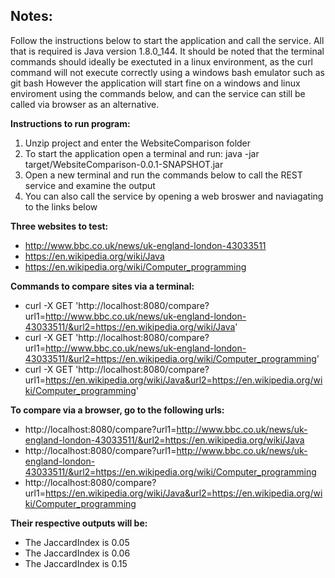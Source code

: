 ## Notes:
Follow the instructions below to start the application and call the service. All that is required is Java version 1.8.0_144.
It should be noted that the terminal commands should ideally be exectuted in a linux environment, as the curl command will not execute correctly using a windows bash emulator such as git bash
However the application will start fine on a windows and linux enviroment using the commands below, and can the service can still be called via browser as an alternative.


**Instructions to run program:**
1. Unzip project and enter the WebsiteComparison folder
2. To start the application open a terminal and run: java -jar target/WebsiteComparison-0.0.1-SNAPSHOT.jar 
3. Open a new terminal and run the commands below to call the REST service and examine the output
4. You can also call the service by opening a web broswer and naviagating to the links below


**Three websites to test:**

- http://www.bbc.co.uk/news/uk-england-london-43033511
- https://en.wikipedia.org/wiki/Java
- https://en.wikipedia.org/wiki/Computer_programming

**Commands to compare sites via a terminal:**

- curl -X GET 'http://localhost:8080/compare?url1=http://www.bbc.co.uk/news/uk-england-london-43033511/&url2=https://en.wikipedia.org/wiki/Java'
- curl -X GET 'http://localhost:8080/compare?url1=http://www.bbc.co.uk/news/uk-england-london-43033511/&url2=https://en.wikipedia.org/wiki/Computer_programming'
- curl -X GET 'http://localhost:8080/compare?url1=https://en.wikipedia.org/wiki/Java&url2=https://en.wikipedia.org/wiki/Computer_programming'

**To compare via a browser, go to the following urls:**

- http://localhost:8080/compare?url1=http://www.bbc.co.uk/news/uk-england-london-43033511/&url2=https://en.wikipedia.org/wiki/Java
- http://localhost:8080/compare?url1=http://www.bbc.co.uk/news/uk-england-london-43033511/&url2=https://en.wikipedia.org/wiki/Computer_programming
- http://localhost:8080/compare?url1=https://en.wikipedia.org/wiki/Java&url2=https://en.wikipedia.org/wiki/Computer_programming


**Their respective outputs will be:**

- The JaccardIndex is 0.05
- The JaccardIndex is 0.06
- The JaccardIndex is 0.15

